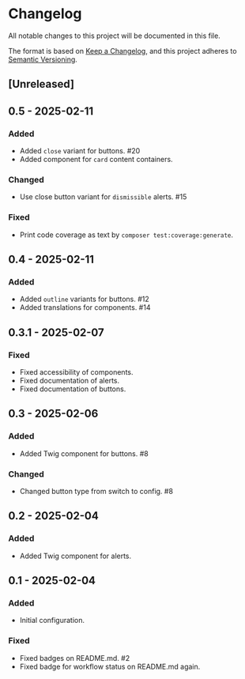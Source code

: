 # Changelog

All notable changes to this project will be documented in this file.

The format is based on [Keep a Changelog](https://keepachangelog.com/en/1.1.0/),
and this project adheres to [Semantic Versioning](https://semver.org/spec/v2.0.0.html).

## [Unreleased]

## 0.5 - 2025-02-11

### Added

- Added `close` variant for buttons. #20
- Added component for `card` content containers.

### Changed

- Use close button variant for `dismissible` alerts. #15

### Fixed

- Print code coverage as text by `composer test:coverage:generate`.

## 0.4 - 2025-02-11

### Added 

- Added `outline` variants for buttons. #12
- Added translations for components. #14

## 0.3.1 - 2025-02-07

### Fixed

- Fixed accessibility of components. 
- Fixed documentation of alerts.
- Fixed documentation of buttons.

## 0.3 - 2025-02-06

### Added

- Added Twig component for buttons. #8

### Changed

- Changed button type from switch to config. #8

## 0.2 - 2025-02-04

### Added

- Added Twig component for alerts.

## 0.1 - 2025-02-04

### Added 

- Initial configuration.

### Fixed

- Fixed badges on README.md. #2
- Fixed badge for workflow status on README.md again.
